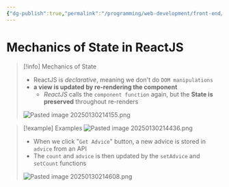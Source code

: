 ```yaml
---
{"dg-publish":true,"permalink":"/programming/web-development/front-end/react-js/001-react-fundamentals/005-state/002-mechanism-of-state/","tags":["programming","ReactJS","javascript","state"],"created":"2025-01-30T20:45:33.821+08:00"}
---
```



# Mechanics of State in ReactJS

> [!info] Mechanics of State
> - ReactJS is _declarative_, meaning we don't do `DOM manipulations`
> - __a view is updated by re-rendering the component__
> 	- _ReactJS_ calls the `component function` again, but the __State is preserved__ throughout re-renders
> 
> ![Pasted image 20250130214155.png](/img/user/Misc/attachments/Pasted%20image%2020250130214155.png)

> [!example] Examples
> ![Pasted image 20250130214436.png](/img/user/Misc/attachments/Pasted%20image%2020250130214436.png)
> - When we click "`Get Advice`" button, a new advice is stored in `advice` from an API
> - The `count` and `advice` is then updated by the `setAdvice` and `setCount` functions
> 
> ![Pasted image 20250130214608.png](/img/user/Misc/attachments/Pasted%20image%2020250130214608.png)


